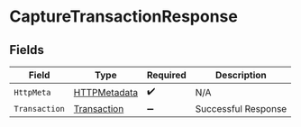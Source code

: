 # CaptureTransactionResponse


## Fields

| Field                                                   | Type                                                    | Required                                                | Description                                             |
| ------------------------------------------------------- | ------------------------------------------------------- | ------------------------------------------------------- | ------------------------------------------------------- |
| `HttpMeta`                                              | [HTTPMetadata](../../Models/Components/HTTPMetadata.md) | :heavy_check_mark:                                      | N/A                                                     |
| `Transaction`                                           | [Transaction](../../Models/Components/Transaction.md)   | :heavy_minus_sign:                                      | Successful Response                                     |